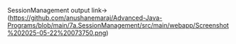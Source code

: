 SessionManagement output link->(https://github.com/anushanemaraj/Advanced-Java-Programs/blob/main/7a.SessionManagement/src/main/webapp/Screenshot%202025-05-22%20073750.png)
